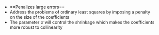 - ==Penalizes large errors==
- Address the problems of ordinary least squares by imposing a penalty on the size of the coefficients
- The parameter $\alpha$ will control the shrinkage which makes the coefficients more robust to collinearity
